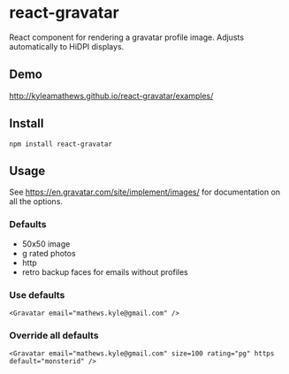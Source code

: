 react-gravatar
==============

React component for rendering a gravatar profile image. Adjusts automatically to HiDPI displays.

## Demo
http://kyleamathews.github.io/react-gravatar/examples/

## Install
`npm install react-gravatar`

## Usage
See https://en.gravatar.com/site/implement/images/ for documentation on
all the options.

### Defaults
* 50x50 image
* g rated photos
* http
* retro backup faces for emails without profiles

### Use defaults
`<Gravatar email="mathews.kyle@gmail.com" />`

### Override all defaults
`<Gravatar email="mathews.kyle@gmail.com" size=100 rating="pg" https
default="monsterid" />`
